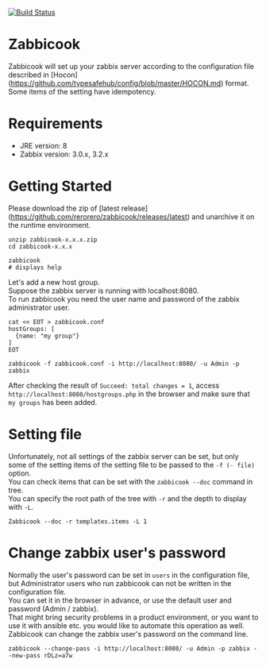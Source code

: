 [![Build Status](https://travis-ci.org/rerorero/zabbicook.svg?branch=master)](https://travis-ci.org/rerorero/zabbicook)

# Zabbicook
Zabbicook will set up your zabbix server according to the configuration file described in [Hocon] (https://github.com/typesafehub/config/blob/master/HOCON.md) format.  
Some items of the setting have idempotency.

# Requirements
- JRE version: 8
- Zabbix version: 3.0.x, 3.2.x

# Getting Started
Please download the zip of [latest release] (https://github.com/rerorero/zabbicook/releases/latest) and unarchive it on the runtime environment.
```
unzip zabbicook-x.x.x.zip
cd zabbicook-x.x.x

zabbicook
# displays help
```

Let's add a new host group.  
Suppose the zabbix server is running with localhost:8080.  
To run zabbicook you need the user name and password of the zabbix administrator user.
```
cat << EOT > zabbicook.conf
hostGroups: [
  {name: "my group"}
]
EOT

zabbicook -f zabbicook.conf -i http://localhost:8080/ -u Admin -p zabbix
```
After checking the result of `Succeed: total changes = 1`, access `http://localhost:8080/hostgroups.php` in the browser and make sure that `my groups` has been added.

# Setting file
Unfortunately, not all settings of the zabbix server can be set, but only some of the setting items of the setting file to be passed to the `-f (- file)` option.  
You can check items that can be set with the `zabbicook --doc` command in tree.  
You can specify the root path of the tree with `-r` and the depth to display with `-L`.
```
Zabbicook --doc -r templates.items -L 1
```

# Change zabbix user's password
Normally the user's password can be set in `users` in the configuration file, but Administrator users who run zabbicook can not be written in the configuration file.  
You can set it in the browser in advance, or use the default user and password (Admin / zabbix).  
That might bring security problems in a product environment, or you want to use it with ansible etc. you would like to automate this operation as well.  
Zabbicook can change the zabbix user's password on the command line.
```
zabbicook --change-pass -i http://localhost:8080/ -u Admin -p zabbix --new-pass rDLz=a7w
```
